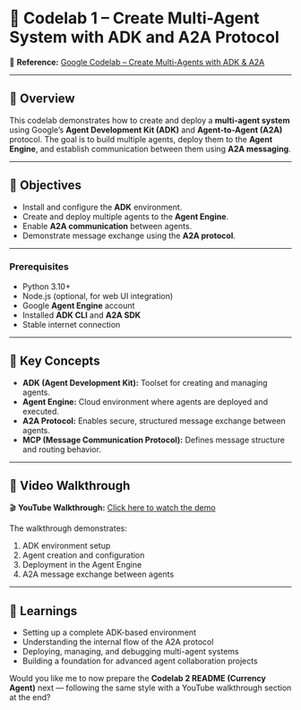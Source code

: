 # 🤖 Codelab 1 – Create Multi-Agent System with ADK and A2A Protocol

📖 **Reference:** [Google Codelab – Create Multi-Agents with ADK & A2A](https://codelabs.developers.google.com/codelabs/create-multi-agents-adk-a2a#0)

---

## 📘 Overview

This codelab demonstrates how to create and deploy a **multi-agent system** using Google’s **Agent Development Kit (ADK)** and **Agent-to-Agent (A2A)** protocol.
The goal is to build multiple agents, deploy them to the **Agent Engine**, and establish communication between them using **A2A messaging**.

---

## 🎯 Objectives

* Install and configure the **ADK** environment.
* Create and deploy multiple agents to the **Agent Engine**.
* Enable **A2A communication** between agents.
* Demonstrate message exchange using the **A2A protocol**.

---

### **Prerequisites**

* Python 3.10+
* Node.js (optional, for web UI integration)
* Google **Agent Engine** account
* Installed **ADK CLI** and **A2A SDK**
* Stable internet connection

---

## 🧠 Key Concepts

* **ADK (Agent Development Kit):** Toolset for creating and managing agents.
* **Agent Engine:** Cloud environment where agents are deployed and executed.
* **A2A Protocol:** Enables secure, structured message exchange between agents.
* **MCP (Message Communication Protocol):** Defines message structure and routing behavior.

---

## 🎥 Video Walkthrough

🎬 **YouTube Walkthrough:** [Click here to watch the demo](https://youtu.be/oYPckTgBT0w)

The walkthrough demonstrates:

1. ADK environment setup
2. Agent creation and configuration
3. Deployment in the Agent Engine
4. A2A message exchange between agents

---

## 🧩 Learnings

* Setting up a complete ADK-based environment
* Understanding the internal flow of the A2A protocol
* Deploying, managing, and debugging multi-agent systems
* Building a foundation for advanced agent collaboration projects

Would you like me to now prepare the **Codelab 2 README (Currency Agent)** next — following the same style with a YouTube walkthrough section at the end?
